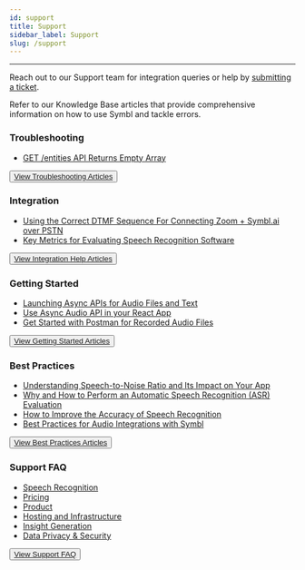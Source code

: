 ```yaml
---
id: support
title: Support
sidebar_label: Support
slug: /support
---
```


--- 

Reach out to our Support team for integration queries or help by [submitting a ticket](https://symbl-ai.zendesk.com/hc/en-us/requests/new). 

Refer to our Knowledge Base articles that provide comprehensive information on how to use Symbl and tackle errors. 

### Troubleshooting

- [GET /entities API Returns Empty Array](https://symbl-ai.zendesk.com/hc/en-us/articles/1500006475301-GET-entities-API-Returns-Empty-Array-)

<button class="button button1"><a href="https://symbl-ai.zendesk.com/hc/en-us/sections/1500001100121-Troubleshooting">View Troubleshooting Articles</a></button><br/>

### Integration

- [Using the Correct DTMF Sequence For Connecting Zoom + Symbl.ai over PSTN](https://symbl-ai.zendesk.com/hc/en-us/articles/1500004480842-Using-the-Correct-DTMF-Sequence-For-Connecting-Zoom-Symbl-ai-over-PSTN)
- [Key Metrics for Evaluating Speech Recognition Software](https://symbl-ai.zendesk.com/hc/en-us/articles/1500004471422-Key-Metrics-for-Evaluating-Speech-Recognition-Software)

<button class="button button1"><a href="https://symbl-ai.zendesk.com/hc/en-us/sections/1500000691842-Help-Guides">View Integration Help Articles</a></button><br/>

### Getting Started

 - [Launching Async APIs for Audio Files and Text](https://symbl-ai.zendesk.com/hc/en-us/articles/1500004473622-Launching-Async-APIs-for-Audio-Files-and-Text)
 - [Use Async Audio API in your React App](https://symbl-ai.zendesk.com/hc/en-us/articles/1500004471482-Use-Async-Audio-API-in-your-React-App)
 - [Get Started with Postman for Recorded Audio Files](https://symbl-ai.zendesk.com/hc/en-us/articles/1500003977321-Get-Started-with-Postman-for-Recorded-Audio-Files)

<button class="button button1"><a href=" https://symbl-ai.zendesk.com/hc/en-us/sections/1500000646502-Getting-Started
">View Getting Started Articles</a></button><br/>

### Best Practices

 - [Understanding Speech-to-Noise Ratio and Its Impact on Your App](https://symbl-ai.zendesk.com/hc/en-us/articles/1500004092662-Understanding-Speech-to-Noise-Ratio-and-Its-Impact-on-Your-App)
 - [Why and How to Perform an Automatic Speech Recognition (ASR) Evaluation](https://symbl-ai.zendesk.com/hc/en-us/articles/1500003972221-Why-and-How-to-Perform-an-Automatic-Speech-Recognition-ASR-Evaluation)
 - [How to Improve the Accuracy of Speech Recognition](https://symbl-ai.zendesk.com/hc/en-us/articles/1500003969921-How-to-Improve-the-Accuracy-of-Speech-Recognition)
 - [Best Practices for Audio Integrations with Symbl](https://symbl-ai.zendesk.com/hc/en-us/articles/1500004085602-Best-Practices-for-Audio-Integrations-with-Symbl)

<button class="button button1"><a href="https://symbl-ai.zendesk.com/hc/en-us/sections/1500000644122-Best-Practice-Guides">View Best Practices Articles</a></button><br/>

### Support FAQ
- [Speech Recognition](https://symbl-ai.zendesk.com/hc/en-us/articles/1500004568681-Speech-Recognition)
- [Pricing](https://symbl-ai.zendesk.com/hc/en-us/articles/1500004568461-Pricing)
- [Product](https://symbl-ai.zendesk.com/hc/en-us/articles/1500004566521-Product)
- [Hosting and Infrastructure](https://symbl-ai.zendesk.com/hc/en-us/articles/1500004565581-Hosting-and-Infrastructure)
- [Insight Generation](https://symbl-ai.zendesk.com/hc/en-us/articles/1500004565261-Insight-Generation)
- [Data Privacy & Security](https://symbl-ai.zendesk.com/hc/en-us/articles/1500004694702-Data-Privacy-Security)


<button class="button button1"><a href="https://symbl-ai.zendesk.com/hc/en-us/sections/1500000713882-FAQ">View Support FAQ</a></button><br/>
 
 